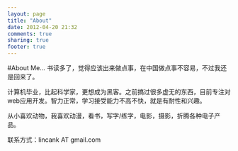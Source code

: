 ```yaml
---
layout: page
title: "About"
date: 2012-04-20 21:32
comments: true
sharing: true
footer: true
---
```


#About Me…
书读多了，觉得应该出来做点事，在中国做点事不容易，不过我还是回来了。

计算机毕业，比起科学家，更想成为黑客。之前搞过很多虚无的东西，目前专注对web应用开发。智力正常，学习接受能力不高不快，就是有耐性和兴趣。

从小喜欢动物，我喜欢动漫，看书，写字/练字，电影，摄影，折腾各种电子产品。


联系方式：lincank AT gmail.com

